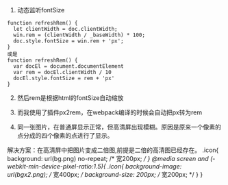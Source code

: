1. 动态监听fontSize
```
function refreshRem() {
  let clientWidth = doc.clientWidth;
  win.rem = (clientWidth / _baseWidth) * 100;
  doc.style.fontSize = win.rem + 'px';
}
或是
function refreshRem() {
  var docEl = document.documentElement
  var rem = docEl.clientWidth / 10
  docEl.style.fontSize = rem + 'px'
}
```
2. 然后rem是根据html的fontSize自动缩放
3. 而我使用了插件px2rem，在webpack编译的时候会自动把px转为rem


4. 同一张图片，在普通屏显示正常，但高清屏出现模糊。原因是原来一个像素的点分成的四个像素的点进行了显示。

解决方案：在高清屏中把图片变成二倍图,前提是二倍的高清图已经存在。
  .icon{
    background: url(bg.png) no-repeat; /* 宽200px; */
  }
  @media screen and (-webkit-min-device-pixel-ratio:1.5){
    .icon{
      background-image: url(bgx2.png);  /*  宽400px; */
      background-size: 200px;   /* 宽200px; */
    }
  }    